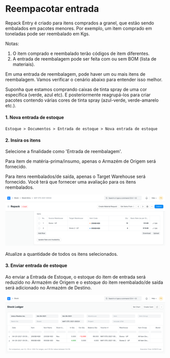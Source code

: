 # Reempacotar entrada



Repack Entry é criado para itens comprados a granel, que estão sendo embalados em pacotes menores. Por exemplo, um item comprado em toneladas pode ser reembalado em Kgs.


Notas:


1. O item comprado e reembalado terão códigos de item diferentes.
2. A entrada de reembalagem pode ser feita com ou sem BOM (lista de materiais).


Em uma entrada de reembalagem, pode haver um ou mais itens de reembalagem. Vamos verificar o cenário abaixo para entender isso melhor.


Suponha que estamos comprando caixas de tinta spray de uma cor específica (verde, azul etc). E posteriormente reagrupá-los para criar pacotes contendo várias cores de tinta spray (azul-verde, verde-amarelo etc.).


#### 1. Nova entrada de estoque


`Estoque > Documentos > Entrada de estoque > Nova entrada de estoque`


#### 2. Insira os itens


Selecione a finalidade como 'Entrada de reembalagem'.


Para item de matéria-prima/insumo, apenas o Armazém de Origem será fornecido.


Para itens reembalados/de saída, apenas o Target Warehouse será fornecido. Você terá que fornecer uma avaliação para os itens reembalados.


![Repack Entry](/files/repack-1.png)


Atualize a quantidade de todos os itens selecionados.


#### 3. Enviar entrada de estoque


Ao enviar a Entrada de Estoque, o estoque do item de entrada será reduzido no Armazém de Origem e o estoque do item reembalado/de saída será adicionado no Armazém de Destino.


![Reempacotar entrada de estoque](/files/repack-2.png)




